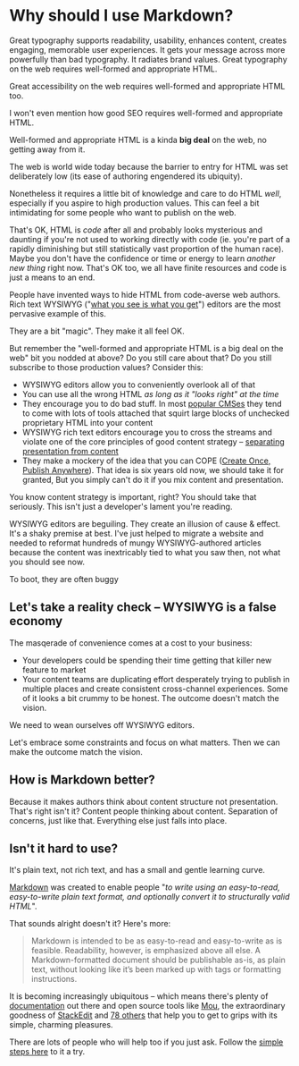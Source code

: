 # Why should I use Markdown?

Great typography supports readability, usability, enhances content, creates engaging, memorable user experiences. It gets your message across more powerfully than bad typography. It radiates brand values. Great typography on the web requires well-formed and appropriate HTML.

Great accessibility on the web requires well-formed and appropriate HTML too.

I won't even mention how good SEO requires well-formed and appropriate HTML.

Well-formed and appropriate HTML is a kinda **big deal** on the web, no getting away from it.

The web is world wide today because the barrier to entry for HTML was set deliberately low (its ease of authoring engendered its ubiquity).

Nonetheless it requires a little bit of knowledge and care to do HTML _well_, especially if you aspire to high production values. This can feel a bit intimidating for some people who want to publish on the web. 

That's OK, HTML is _code_ after all and probably looks mysterious and daunting if you're not used to working directly with code (ie. you're part of a rapidly diminishing but still statistically vast proportion of the human race). Maybe you don't have the confidence or time or energy to learn _another new thing_ right now. That's OK too, we all have finite resources and code is just a means to an end.

People have invented ways to hide HTML from code-averse web authors. Rich text WYSIWYG ("[what you see is what you get](https://en.wikipedia.org/wiki/WYSIWYG)") editors are the most pervasive example of this. 
 
They are a bit "magic". They make it all feel OK.

But remember the "well-formed and appropriate HTML is a big deal on the web" bit you nodded at above? Do you still care about that? Do you still subscribe to those production values? Consider this:

- WYSIWYG editors allow you to conveniently overlook all of that
- You can use all the wrong HTML *as long as it "looks right" at the time*
- They encourage you to do bad stuff. In most [popular CMSes](https://wordpress.com/) they tend to come with lots of tools attached that squirt large blocks of unchecked proprietary HTML into your content
- WYSIWYG rich text editors encourage you to cross the streams and violate one of the core principles of good content strategy – [separating presentation from content](http://karenmcgrane.com/2014/03/27/separating-content-from-presentation/)
- They make a mockery of the idea that you can COPE ([Create Once, Publish Anywhere](http://www.programmableweb.com/news/cope-create-once-publish-everywhere/2009/10/13)). That idea is six years old now, we should take it for granted, But you simply can't do it if you mix content and presentation.


You know content strategy is important, right? You should take that seriously. This isn't just a developer's lament you're reading.

WYSIWYG editors are beguiling. They create an illusion of cause & effect. It's a shaky premise at best. I've just helped to migrate a website and needed to reformat hundreds of mungy WYSIWYG-authored articles because the content was inextricably tied to what you saw then, not what you should see now.

To boot, they are often buggy 

## Let's take a reality check – WYSIWYG is a false economy

The masqerade of convenience comes at a cost to your business:

- Your developers could be spending their time getting that killer new feature to market
- Your content teams are duplicating effort desperately trying to publish in multiple places and create consistent cross-channel experiences. Some of it looks a bit crummy to be honest. The outcome doesn't match the vision. 

We need to wean ourselves off WYSIWYG editors. 

Let's embrace some constraints and focus on what matters. Then we can make the outcome match the vision.

## How is Markdown better?

Because it makes authors think about content structure not presentation. That's right isn't it? Content people thinking about content. Separation of concerns, just like that. Everything else just falls into place.

## Isn't it hard to use?

It's plain text, not rich text, and has a small and gentle learning curve. 

[Markdown](https://en.wikipedia.org/wiki/Markdown) was created to enable people "_to write using an easy-to-read, easy-to-write plain text format, and optionally convert it to structurally valid HTML_". 

That sounds alright doesn't it? Here's more:

> Markdown is intended to be as easy-to-read and easy-to-write as is feasible. Readability, however, is emphasized above all else. A Markdown-formatted document should be publishable as-is, as plain text, without looking like it’s been marked up with tags or formatting instructions. 

It is becoming increasingly ubiquitous – which means there's plenty of [documentation](https://daringfireball.net/projects/markdown/syntax) out there and open source tools like [Mou](http://25.io/mou/), the extraordinary goodness of [StackEdit](https://stackedit.io/editor) and [78 others](http://mashable.com/2013/06/24/markdown-tools/) that help you to get to grips with its simple, charming pleasures. 

There are lots of people who will help too if you just ask. Follow the [simple steps here](/README.md) to it a try.
